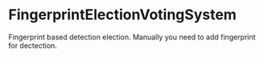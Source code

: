# FingerprintElectionVotingSystem
Fingerprint based detection election. Manually you need to add fingerprint for dectection.
